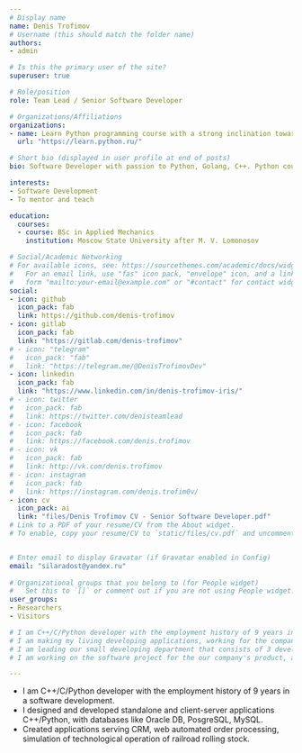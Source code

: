 ```yaml
---
# Display name
name: Denis Trofimov
# Username (this should match the folder name)
authors:
- admin

# Is this the primary user of the site?
superuser: true

# Role/position
role: Team Lead / Senior Software Developer

# Organizations/Affiliations
organizations:
- name: Learn Python programming course with a strong inclination towards practice
  url: "https://learn.python.ru/"

# Short bio (displayed in user profile at end of posts)
bio: Software Developer with passion to Python, Golang, C++. Python courses mentor.

interests:
- Software Development
- To mentor and teach

education:
  courses:
  - course: BSc in Applied Mechanics
    institution: Moscow State University after M. V. Lomonosov

# Social/Academic Networking
# For available icons, see: https://sourcethemes.com/academic/docs/widgets/#icons
#   For an email link, use "fas" icon pack, "envelope" icon, and a link in the
#   form "mailto:your-email@example.com" or "#contact" for contact widget.
social:
- icon: github
  icon_pack: fab
  link: https://github.com/denis-trofimov
- icon: gitlab
  icon_pack: fab
  link: "https://gitlab.com/denis-trofimov"
# - icon: "telegram"
#   icon_pack: "fab"
#   link: "https://telegram.me/@DenisTrofimovDev"
- icon: linkedin
  icon_pack: fab
  link: "https://www.linkedin.com/in/denis-trofimov-iris/"
# - icon: twitter
#   icon_pack: fab
#   link: https://twitter.com/denisteamlead
# - icon: facebook
#   icon_pack: fab
#   link: https://facebook.com/denis.trofimov
# - icon: vk
#   icon_pack: fab
#   link: http://vk.com/denis.trofimov
# - icon: instagram
#   icon_pack: fab
#   link: https://instagram.com/denis.trofim0v/
- icon: cv
  icon_pack: ai
  link: "files/Denis Trofimov CV - Senior Software Developer.pdf"
# Link to a PDF of your resume/CV from the About widget.
# To enable, copy your resume/CV to `static/files/cv.pdf` and uncomment the lines below.  


# Enter email to display Gravatar (if Gravatar enabled in Config)
email: "silaradost@yandex.ru"
  
# Organizational groups that you belong to (for People widget)
#   Set this to `[]` or comment out if you are not using People widget.  
user_groups:
- Researchers
- Visitors

# I am C++/C/Python developer with the employment history of 9 years in a software development.
# I am making my living developing applications, working for the company Vsor Systems LLC in Moscow, Russia.
# I am leading our small developing department that consists of 3 developers.
# I am working on the software project for the our company's product, an eye iris identification system. This software uses machine learning convolutional neural networks for camera image analysis (computer vision) and runs on a GPU or CPU.

---
```


* I am C++/C/Python developer with the employment history of 9 years in a software development.
* I designed and developed standalone and client-server applications  C++/Python, with databases like Oracle DB, PosgreSQL, MySQL.
* Created applications serving CRM, web automated order processing, simulation of technological operation of railroad rolling stock.